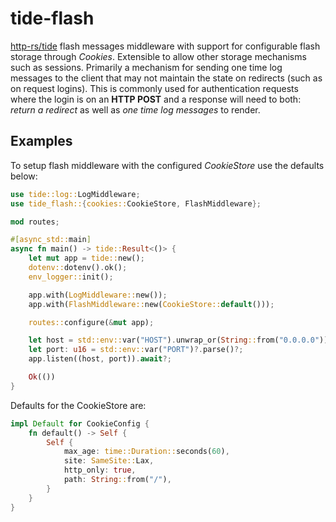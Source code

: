 # tide-flash

[http-rs/tide](https://github.com/http-rs/tide) flash messages middleware with support for configurable flash storage through *Cookies*. Extensible to allow other storage mechanisms such as sessions. Primarily a mechanism for sending one time log messages to the client that may not maintain the state on redirects (such as on request logins). This is commonly used for authentication requests where the login is on an **HTTP POST** and a response will need to both: *return a redirect* as well as *one time log messages* to render.

## Examples

To setup flash middleware with the configured *CookieStore* use the defaults below:

```rust
use tide::log::LogMiddleware;
use tide_flash::{cookies::CookieStore, FlashMiddleware};

mod routes;

#[async_std::main]
async fn main() -> tide::Result<()> {
    let mut app = tide::new();
    dotenv::dotenv().ok();
    env_logger::init();

    app.with(LogMiddleware::new());
    app.with(FlashMiddleware::new(CookieStore::default()));

    routes::configure(&mut app);

    let host = std::env::var("HOST").unwrap_or(String::from("0.0.0.0"));
    let port: u16 = std::env::var("PORT")?.parse()?;
    app.listen((host, port)).await?;

    Ok(())
}
```

Defaults for the CookieStore are:

```rust
impl Default for CookieConfig {
    fn default() -> Self {
        Self {
            max_age: time::Duration::seconds(60),
            site: SameSite::Lax,
            http_only: true,
            path: String::from("/"),
        }
    }
}
```
